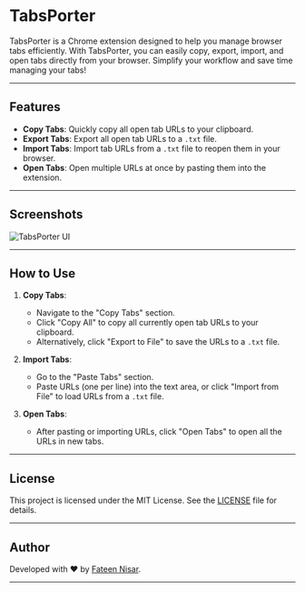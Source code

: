 # TabsPorter

TabsPorter is a Chrome extension designed to help you manage browser tabs efficiently. With TabsPorter, you can easily copy, export, import, and open tabs directly from your browser. Simplify your workflow and save time managing your tabs!

---

## Features

- **Copy Tabs**: Quickly copy all open tab URLs to your clipboard.
- **Export Tabs**: Export all open tab URLs to a `.txt` file.
- **Import Tabs**: Import tab URLs from a `.txt` file to reopen them in your browser.
- **Open Tabs**: Open multiple URLs at once by pasting them into the extension.

---

## Screenshots

![TabsPorter UI](https://i.ibb.co/ChjzprH/Screenshot-2025-01-12-at-1-16-47-AM.png "TabsPorter User Interface")

---

## How to Use

1. **Copy Tabs**:
   - Navigate to the "Copy Tabs" section.
   - Click "Copy All" to copy all currently open tab URLs to your clipboard.
   - Alternatively, click "Export to File" to save the URLs to a `.txt` file.

2. **Import Tabs**:
   - Go to the "Paste Tabs" section.
   - Paste URLs (one per line) into the text area, or click "Import from File" to load URLs from a `.txt` file.

3. **Open Tabs**:
   - After pasting or importing URLs, click "Open Tabs" to open all the URLs in new tabs.

---


## License

This project is licensed under the MIT License. See the [LICENSE](LICENSE) file for details.

---

## Author

Developed with ❤️ by [Fateen Nisar](https://github.com/fateenNisar).

---
